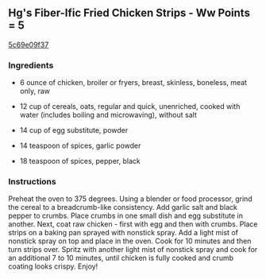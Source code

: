 ## Hg's Fiber-Ific Fried Chicken Strips - Ww Points = 5

[5c69e09f37](http://www.food.com/recipe/hgs-fiber-ific-fried-chicken-strips-ww-points-5-323983)

### Ingredients

 - 6 ounce of chicken, broiler or fryers, breast, skinless, boneless, meat only, raw

 - 12 cup of cereals, oats, regular and quick, unenriched, cooked with water (includes boiling and microwaving), without salt

 - 14 cup of egg substitute, powder

 - 14 teaspoon of spices, garlic powder

 - 18 teaspoon of spices, pepper, black

### Instructions

Preheat the oven to 375 degrees. Using a blender or food processor, grind the cereal to a breadcrumb-like consistency. Add garlic salt and black pepper to crumbs. Place crumbs in one small dish and egg substitute in another. Next, coat raw chicken - first with egg and then with crumbs. Place strips on a baking pan sprayed with nonstick spray. Add a light mist of nonstick spray on top and place in the oven. Cook for 10 minutes and then turn strips over. Spritz with another light mist of nonstick spray and cook for an additional 7 to 10 minutes, until chicken is fully cooked and crumb coating looks crispy. Enjoy!